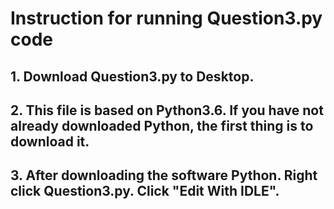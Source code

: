 # Instruction for running Question3.py code
## 1. Download Question3.py to Desktop.
## 2. This file is based on Python3.6. If you have not already downloaded Python, the first thing is to download it.
## 3. After downloading the software Python. Right click Question3.py. Click "Edit With IDLE". 
